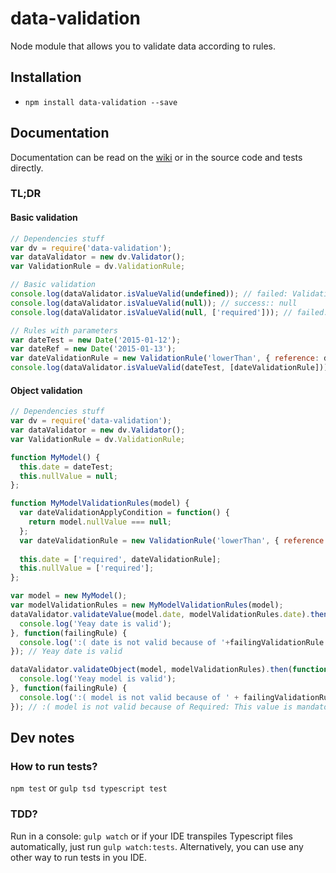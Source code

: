 # data-validation

Node module that allows you to validate data according to rules.

## Installation

* `npm install data-validation --save`

## Documentation

Documentation can be read on the [wiki](https://github.com/pierrecle/data-validation/wiki/Documentation) or in the source code and tests directly.

### TL;DR

#### Basic validation

```javascript
// Dependencies stuff
var dv = require('data-validation');
var dataValidator = new dv.Validator();
var ValidationRule = dv.ValidationRule;

// Basic validation
console.log(dataValidator.isValueValid(undefined)); // failed: ValidationRule with an instance of DefinedOrNotNan as rule
console.log(dataValidator.isValueValid(null)); // success:: null
console.log(dataValidator.isValueValid(null, ['required'])); // failed: ValidationRule with an instance of Required as rule

// Rules with parameters
var dateTest = new Date('2015-01-12');
var dateRef = new Date('2015-01-13');
var dateValidationRule = new ValidationRule('lowerThan', { reference: dateRef, orEqual: false });
console.log(dataValidator.isValueValid(dateTest, [dateValidationRule])); // success: null
```

#### Object validation

```javascript
// Dependencies stuff
var dv = require('data-validation');
var dataValidator = new dv.Validator();
var ValidationRule = dv.ValidationRule;

function MyModel() {
  this.date = dateTest;
  this.nullValue = null;
};

function MyModelValidationRules(model) {
  var dateValidationApplyCondition = function() {
    return model.nullValue === null;
  };
  var dateValidationRule = new ValidationRule('lowerThan', { reference: dateRef, orEqual: false }, dateValidationApplyCondition);
  
  this.date = ['required', dateValidationRule];
  this.nullValue = ['required'];
};

var model = new MyModel();
var modelValidationRules = new MyModelValidationRules(model);
dataValidator.validateValue(model.date, modelValidationRules.date).then(function() {
  console.log('Yeay date is valid');
}, function(failingRule) {
  console.log(':( date is not valid because of '+failingValidationRule.rule);
}); // Yeay date is valid

dataValidator.validateObject(model, modelValidationRules).then(function() {
  console.log('Yeay model is valid');
}, function(failingRule) {
  console.log(':( model is not valid because of ' + failingValidationRule.rule.constructor.name + ": " + failingValidationRule.getErrorMessage());
}); // :( model is not valid because of Required: This value is mandatory.
```

## Dev notes

### How to run tests?

`npm test` or `gulp tsd typescript test`

### TDD?

Run in a console: `gulp watch` or if your IDE transpiles Typescript files automatically, just run `gulp watch:tests`.
Alternatively, you can use any other way to run tests in you IDE.

